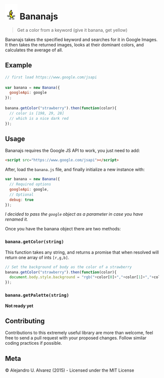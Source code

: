 # ![Banana](https://raw.githubusercontent.com/aurbano/bananajs/master/assets/banana.gif) Bananajs

> Get a color from a keyword (give it banana, get yellow)

Bananajs takes the specified keyword and searches for it in Google Images. It then takes the returned images, looks at their dominant colors, and calculates the average of all.

## Example

```js
// first load https://www.google.com/jsapi

var banana = new Banana({
  googleApi: google
});

banana.getColor("strawberry").then(function(color){
  // color is [198, 29, 28]
  // which is a nice dark red
});
```

## Usage

Bananajs requires the Google JS API to work, you just need to add:

```html
<script src="https://www.google.com/jsapi"></script>
```

After, load the `banana.js` file, and finally initialize a new instance with:

```js
var banana = new Banana({
  // Required options
  googleApi: google,
  // Optional
  debug: true
});
```

*I decided to pass the `google` object as a parameter in case you have renamed it.*

Once you have the banana object there are two methods:

### `banana.getColor(string)`

This function takes any string, and returns a promise that when resolved will return one array of ints `[r,g,b]`.

```js
// Set the background of body as the color of a strawberry
banana.getColor("strawberry").then(function(color){
  document.body.style.background = "rgb("+color[0]+","+color[1]+","+color[2],")";
});
```

### `banana.getPalette(string)`

**Not ready yet**

## Contributing

Contributions to this extremely useful library are more than welcome, feel free to send a pull request with your proposed changes. Follow similar coding practices if possible.

## Meta

&copy; Alejandro U. Alvarez (2015) - Licensed under the MIT License

